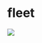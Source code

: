 # fleet
<a href="https://github.com/joelwmulongo"><img src="https://img.icons8.com/clouds/75/000000/github.png"/></a>
